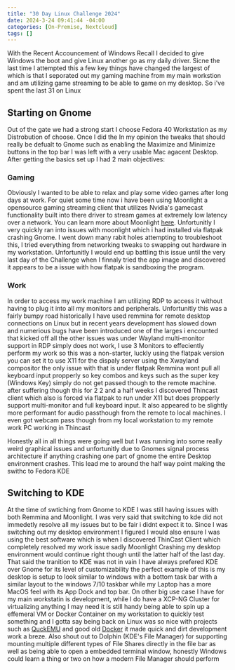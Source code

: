 ```yaml
---
title: "30 Day Linux Challenge 2024"
date: 2024-3-24 09:41:44 -04:00
categories: [On-Premise, Nextcloud]
tags: []
---
```


With the Recent Accouncement of Windows Recall I decided to give Windows the boot and give Linux another go as my daily driver. Sicne the last time I attempted this a few key things have changed the largest of which is that I seporated out my gaming machine from my main workstion and am utilizing game streaming to be able to game on my desktop. So i've spent the last 31 on Linux


## Starting on Gnome 
Out of the gate we had a strong start I choose Fedora 40 Workstation as my Distrobution of choose. Once I did the In my opinion the tweaks that should really be defualt to Gnome such as enabling the Maximize and Minimize buttons in the top bar I was left with a very usable Mac agacent Desktop. After getting the basics set up I had 2 main objectives:

### Gaming
Obviously I wanted to be able to relax and play some video games after long days at work. For quiet some time now i have been using Moonlight a opensource gaming streaming client that utilizes Nvidia's gamecast functionality built into there driver to stream games at extremely low latency over a network. You can learn more about Moonlight [here](https://moonlight-stream.org/). Unfortunitly I very quickly ran into issues with moonlight which i had installed via flatpak crashing Gnome. I went down many rabit holes attempting to troubleshoot this, I tried everything from networking tweaks to swapping out hardware in my workstation. Unfortunitly I would end up battling this issue until the very last day of the Challenge when I finnaly tried the app image and discovered it appears to be a issue with how flatpak is sandboxing the program.

### Work
In order to access my work machine I am utilizing RDP to access it without having to plug it into all my monitors and peripherals. Unfortunitly this was a fairly bumpy road historically I have used remmina for remote desktop connections on Linux but in recent years development has slowed down and numerious bugs have been introduced one of the larges i encounted that kicked off all the other issues was under Wayland multi-monitor support in RDP simply does not work, I use 3 Monitors to effeciently perform my work so this was a non-starter, luckly using the flatpak version you can set it to use X11 for the dispaly server using the Xwayland compositor the only issue with that is under flatpak Remmina wont pull all keyboard input propperly so key combos and keys such as the super key (Windows Key) simply do not get passed though to the remote machine. after suffering though this for 2 2 and a half weeks I discovered Thincast client which also is forced via flatpak to run under X11 but does propperly support multi-monitor and full keyboard input. It also appeared to be slightly more performant for audio passthough from the remote to local machines. I even got webcam pass though from my local workstation to my remote work PC working in Thincast


Honestly all in all things were going well but I was running into some really weird graphical issues and unfortunitly due to Gnomes signal process architecture if anything crashing one part of gnome the entire Desktop environment crashes. This lead me to around the half way point making the swithc to Fedora KDE

## Switching to KDE
At the time of swtiching from Gnome to KDE I was still having issues with both Remmina and Moonlight. I was very said that switching to kde did not immedetly resolve all my issues but to be fair i didnt expect it to. Since I was switching out my desktop environment I figured I would also ensure I was using the best software which is when I discovered ThinCast Client which completely resolved my work issue sadly Moonlight Crashing my desktop environment would continue right though until the latter half of the last day. That said the tranition to KDE was not in vain I have always prefered KDE over Gnome for its level of customizability the perfect example of this is my desktop is setup to look similar to windows with a bottom task bar with a similar layout to the windows 7/10 taskbar while my Laptop has a more MacOS feel with its App Dock and top bar. On other big use case I have for my main workstatin is development, while I do have a XCP-NG Cluster for virtualizing anything I may need it is still handy being able to spin up a effemeral VM or Docker Container on my workstation to quickly test something and I gotta say being back on Linux was so nice with projects such as [QuckEMU](https://github.com/quickemu-project/quickemu) and good old [Docker](https://developer.fedoraproject.org/tools/docker/docker-installation.html) it made quick and dirt development work a breze. Also shout out to Dolphin (KDE's File Manager) for supporting mounting multiple different types of File Shares directly in the file bar as well as being able to open a embedded terminal window, honestly Windows could learn a thing or two on how a modern File Manager should perform
